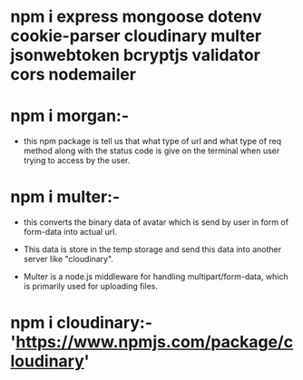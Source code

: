 
# npm i express mongoose dotenv cookie-parser cloudinary multer jsonwebtoken bcryptjs validator cors nodemailer

# npm i morgan:- 
   - this npm package is tell us that what type of url and what type of req method along with the status code is give on the terminal when user trying to access by the user.

# npm i multer:- 
   - this converts the binary data of avatar which is send by user in form of form-data into actual url.

- This data is store in the temp storage and send this data into another server like "cloudinary".

- Multer is a node.js middleware for handling multipart/form-data, which is primarily used for uploading files. 

# npm i cloudinary:- 'https://www.npmjs.com/package/cloudinary'
















